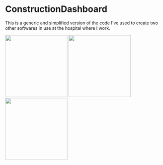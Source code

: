 # ConstructionDashboard

This is a generic and simplified version of the code I've used to create two other softwares in use at the hospital where I work.

<img src="http://mnsinger.com/images/dash1.png" width="200"> <img src="http://mnsinger.com/images/dash2.png" width="200"> <img src="http://mnsinger.com/images/dash3.png" width="200">

